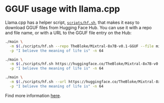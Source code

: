 # GGUF usage with llama.cpp

Llama.cpp has a helper script, [`scripts/hf.sh`](https://github.com/ggerganov/llama.cpp/blob/master/scripts/hf.sh), that makes it easy to download GGUF files from Hugging Face Hub. You can use it with a repo and file name, or with a URL to the GGUF file entry on the Hub:

```bash
./main \
  -m $(./scripts/hf.sh --repo TheBloke/Mixtral-8x7B-v0.1-GGUF --file mixtral-8x7b-v0.1.Q4_K_M.gguf) \
  -p "I believe the meaning of life is" -n 64

./main \
  -m $(./scripts/hf.sh https://huggingface.co/TheBloke/Mixtral-8x7B-v0.1-GGUF/blob/main/mixtral-8x7b-v0.1.Q4_K_M.gguf) \
  -p "I believe the meaning of life is" -n 64

./main \
  -m $(./scripts/hf.sh --url https://huggingface.co/TheBloke/Mixtral-8x7B-v0.1-GGUF/blob/main/mixtral-8x7b-v0.1.Q4_K_M.gguf) \
  -p "I believe the meaning of life is" -n 64
```

Find more information [here](https://github.com/ggerganov/llama.cpp/pull/5501).